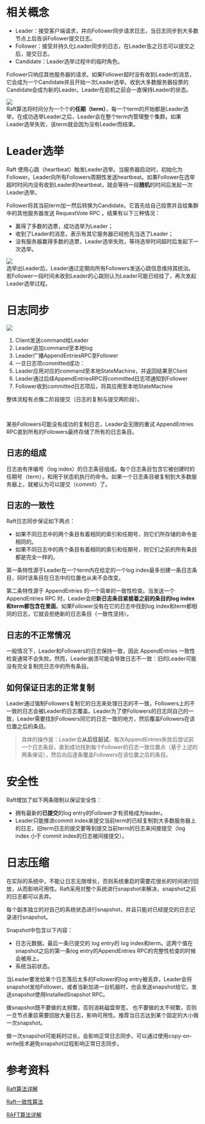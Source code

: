 # 相关概念
- Leader：接受客户端请求，并向Follower同步请求日志，当日志同步到大多数节点上后告诉Follower提交日志。
- Follower：接受并持久化Leader同步的日志，在Leader告之日志可以提交之后，提交日志。
- Candidate：Leader选举过程中的临时角色。

Follower只响应其他服务器的请求。如果Follower超时没有收到Leader的消息，它会成为一个Candidate并且开始一次Leader选举。收到大多数服务器投票的Candidate会成为新的Leader。Leader在宕机之前会一直保持Leader的状态。

<img src="https://raw.githubusercontent.com/dark-tone/notes/main/分布式/imgs/4.png"><br>
Raft算法将时间分为一个个的**任期（term）**，每一个term的开始都是Leader选举。在成功选举Leader之后，Leader会在整个term内管理整个集群。如果Leader选举失败，该term就会因为没有Leader而结束。

# Leader选举
Raft 使用心跳（heartbeat）触发Leader选举。当服务器启动时，初始化为Follower。Leader向所有Followers周期性发送heartbeat。如果Follower在选举超时时间内没有收到Leader的heartbeat，就会等待一段**随机**的时间后发起一次Leader选举。

Follower将其当前term加一然后转换为Candidate。它首先给自己投票并且给集群中的其他服务器发送 RequestVote RPC 。结果有以下三种情况：
- 赢得了多数的选票，成功选举为Leader；
- 收到了Leader的消息，表示有其它服务器已经抢先当选了Leader；
- 没有服务器赢得多数的选票，Leader选举失败，等待选举时间超时后发起下一次选举。

<img src="https://raw.githubusercontent.com/dark-tone/notes/main/分布式/imgs/5.jpg"><br>
选举出Leader后，Leader通过定期向所有Followers发送心跳信息维持其统治。若Follower一段时间未收到Leader的心跳则认为Leader可能已经挂了，再次发起Leader选举过程。

# 日志同步
<img src="https://raw.githubusercontent.com/dark-tone/notes/main/分布式/imgs/6.jpg"><br>
1. Client发送command给Leader
2. Leader追加command至本地log
3. Leader广播AppendEntriesRPC至Follower
4. 一旦日志项committed成功：
5. Leader应用对应的command至本地StateMachine，并返回结果至Client
6. Leader通过后续AppendEntriesRPC将committed日志项通知到Follower
7. Follower收到committed日志项后，将其应用至本地StateMachine

整体流程有点像二阶段提交（日志的复制与提交两阶段）。

<br>

某些Followers可能没有成功的复制日志，Leader会无限的重试 AppendEntries RPC直到所有的Followers最终存储了所有的日志条目。

## 日志的组成
日志由有序编号（log index）的日志条目组成。每个日志条目包含它被创建时的任期号（term），和用于状态机执行的命令。如果一个日志条目被复制到大多数服务器上，就被认为可以提交（commit）了。

## 日志的一致性
Raft日志同步保证如下两点：
- 如果不同日志中的两个条目有着相同的索引和任期号，则它们所存储的命令是相同的。
- 如果不同日志中的两个条目有着相同的索引和任期号，则它们之前的所有条目都是完全一样的。

第一条特性源于Leader在一个term内在给定的一个log index最多创建一条日志条目，同时该条目在日志中的位置也从来不会改变。

第二条特性源于 AppendEntries 的一个简单的一致性检查。当发送一个 AppendEntries RPC 时，Leader会把**新日志条目紧接着之前的条目的log index和term都包含在里面**。如果Follower没有在它的日志中找到log index和term都相同的日志，它就会拒绝新的日志条目（一致性坚持）。

## 日志的不正常情况
一般情况下，Leader和Followers的日志保持一致，因此 AppendEntries 一致性检查通常不会失败。然而，Leader崩溃可能会导致日志不一致：旧的Leader可能没有完全复制完日志中的所有条目。

## 如何保证日志的正常复制
Leader通过强制Followers复制它的日志来处理日志的不一致，Followers上的不一致的日志会被Leader的日志覆盖。Leader为了使Followers的日志同自己的一致，Leader需要找到Followers同它的日志一致的地方，然后覆盖Followers在该位置之后的条目。
> 具体的操作是：Leader会**从后往前试**，每次AppendEntries失败后尝试前一个日志条目，直到成功找到每个Follower的日志一致位置点（基于上述的两条保证），然后向后逐条覆盖Followers在该位置之后的条目。

# 安全性
Raft增加了如下两条限制以保证安全性：
- 拥有最新的**已提交**的log entry的Follower才有资格成为leader。
- Leader只能推进commit index来提交当前term的已经复制到大多数服务器上的日志，旧term日志的提交要等到提交当前term的日志来间接提交（log index 小于 commit index的日志被间接提交）。

# 日志压缩
在实际的系统中，不能让日志无限增长，否则系统重启时需要花很长的时间进行回放，从而影响可用性。Raft采用对整个系统进行snapshot来解决，snapshot之前的日志都可以丢弃。

每个副本独立的对自己的系统状态进行snapshot，并且只能对已经提交的日志记录进行snapshot。

Snapshot中包含以下内容：
- 日志元数据。最后一条已提交的 log entry的 log index和term。这两个值在snapshot之后的第一条log entry的AppendEntries RPC的完整性检查的时候会被用上。
- 系统当前状态。

当Leader要发给某个日志落后太多的Follower的log entry被丢弃，Leader会将snapshot发给Follower。或者当新加进一台机器时，也会发送snapshot给它。发送snapshot使用InstalledSnapshot RPC。

做snapshot既不要做的太频繁，否则消耗磁盘带宽， 也不要做的太不频繁，否则一旦节点重启需要回放大量日志，影响可用性。推荐当日志达到某个固定的大小做一次snapshot。

做一次snapshot可能耗时过长，会影响正常日志同步。可以通过使用copy-on-write技术避免snapshot过程影响正常日志同步。

# 参考资料
[Raft算法详解](https://zhuanlan.zhihu.com/p/32052223)

[Raft一致性算法](https://blog.csdn.net/cszhouwei/article/details/38374603)

[RAFT算法详解](https://blog.csdn.net/daaikuaichuan/article/details/98627822)